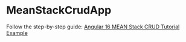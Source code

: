 # MeanStackCrudApp

Follow the step-by-step guide: [Angular 16 MEAN Stack CRUD Tutorial Example](https://www.positronx.io/mean-stack-tutorial-angular-crud-bootstrap/)



